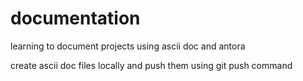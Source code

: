 # documentation
learning to document projects using ascii doc and antora

create ascii doc files locally and push them using git push command
